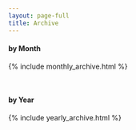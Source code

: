 ```yaml
---
layout: page-full
title: Archive
---
```

#### by Month
{% include monthly_archive.html %}

<br/>

#### by Year
{% include yearly_archive.html %}
